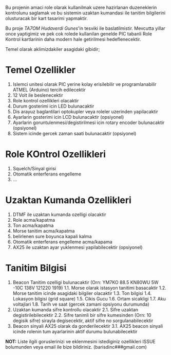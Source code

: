Bu projenin amaci role olarak kullanilmak uzere hazirlanan duzeneklerin kontrolunu saglamak ve bu sistemin uzaktan kumandasi ile tanitim bilgilerini olusturacak bir kart tasarimi yapmaktir.

Bu proje *TA7OM Hudaverdi Gunes*'in tesviki ile baslatilmistir. Mevcutta yillar once yaptigimiz ve pek cok rolede kullanilan genelde PIC tabanli Role Kontrol kartlarinin daha modern hale getirilmesi hedeflenecektir.

Temel olarak aklimizdakiler asagidaki gibidir;

# Temel Ozellikler
1. Islemci unitesi olarak PIC yerine kolay erisilebilir ve programlanabilir ATMEL (Arduino) tercih edilecektir
2. 12 Volt ile beslenecektir
3. Role kontrol ozellikleri olacaktir
4. Durum gosterimi icin LED bulunacaktir
5. Dis arayuz baglantilari optokupler veya roleler uzerinden yapilacaktir
6. Ayarlarin gosterimi icin LCD bulunacaktir (opsiyonel)
7. Ayarlarin goruntulenmesi/degistirilmesi icin rotary encoder bulunacaktir (opsiyonel)
8. Sistem icinde gercek zaman saati bulunacaktir (opsiyonel)

# Role KOntrol Ozellikleri
1. Squelch/Sinyal girisi
2. Otomatik enterferans engelleme
3. ... 

# Uzaktan Kumanda Ozellikleri
1. DTMF ile uzaktan kumanda ozelligi olacaktir
2. Role acma/kapatma
3. Ton acma/kapatma
4. Morse tanitim acma/kapatma
5. belirlenen sure boyunca kapali kalma
6. Otomatik enterferans engelleme acma/kapama
7. AX25 ile uzaktan ayar yuklenmesi yapilabilecektir (opsiyonel)

# Tanitim Bilgisi
1. Beacon Tanitim ozelligi bulunacaktir (Orn: YM7KO 88.5 KN80WU 5W -10C 138V 121220 1919)
1.1. Morse olarak istasyon tanitimi basacaktir
1.2. Morse tanitim icinde asagidaki bilgiler olacaktir
1.3. Ton bilgisi
1.4. Lokasyon bilgisi (grid   square)
1.5. Cikis Gucu
1.6. Ortam sicakligi
1.7. Aku voltajlari
1.8. Tarih ve saat (gercek zamani opsiyonu durumunda)
2. Uzaktan kumanda sifre kontrollu olacaktir
2.1. Sifre uzaktan degistirilebilecektir
2.2. Sifre tanimli bir sifre kumesinden (Orn: 10 degisik sifre) sirayla degisecektir, aktif sifre no sorgulanabilecektir
3. Beacon sinyali AX25 olarak da gonderilecektir
3.1. AX25 beacon sinyali icinde rolenin tum ayarlarinin aktif durumu bulunabilecektir

**NOT:** Liste ilgili goruslerinizi ve eklenmesini istediginiz ozellikleri ISSUE bolumunden veya email ile bize bildiriniz. (barisdinc###gmail.com) 

